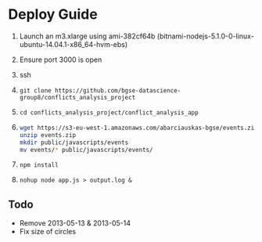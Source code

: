 # Deploy Guide

1. Launch an m3.xlarge using ami-382cf64b (bitnami-nodejs-5.1.0-0-linux-ubuntu-14.04.1-x86_64-hvm-ebs)
2. Ensure port 3000 is open
3. ssh
4. `git clone https://github.com/bgse-datascience-group8/conflicts_analysis_project`
5. `cd conflicts_analysis_project/conflict_analysis_app`
6. 
    ```sh
    wget https://s3-eu-west-1.amazonaws.com/abarciauskas-bgse/events.zip
    unzip events.zip
    mkdir public/javascripts/events
    mv events/* public/javascripts/events/
    ```

7. `npm install`
8. `nohup node app.js > output.log &`

## Todo

* Remove 2013-05-13 & 2013-05-14
* Fix size of circles
